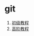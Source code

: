 <!--
 * @Author: DuYa
 * @LastEditors: DuYa
 -->

# git

1. [初级教程](./modules/初级教程.md)
2. [高阶教程](./modules/高阶教程.md)
